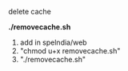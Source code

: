 delete cache 

<b>./removecache.sh</b>

1. add in spelndia/web
2. "chmod u+x removecache.sh"
3. "./removecache.sh"

